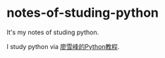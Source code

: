 # notes-of-studing-python
It's my notes of studing python.

I study python via [廖雪峰的Python教程](https://www.liaoxuefeng.com/wiki/0014316089557264a6b348958f449949df42a6d3a2e542c000).
